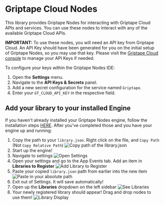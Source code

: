 # Griptape Cloud Nodes

This library provides Griptape Nodes for interacting with Griptape Cloud APIs and services. You can use these nodes to interact with any of the available Griptape Cloud APIs.

**IMPORTANT:** To use these nodes, you will need an API key from Griptape Cloud. An API Key should have been generated for you on the initial setup of Griptape Nodes, so you may use that key. Please visit the [Griptape Cloud console](https://cloud.griptape.ai/configuration/api-keys) to manage your API Keys if needed.

To configure your keys within the Griptape Nodes IDE:

1. Open the **Settings** menu.
1. Navigate to the **API Keys & Secrets** panel.
1. Add a new secret configuration for the service named `Griptape`.
1. Enter your `GT_CLOUD_API_KEY` in the respective field.

## Add your library to your installed Engine

If you haven't already installed your Griptape Nodes engine, follow the installation steps [HERE](https://github.com/griptape-ai/griptape-nodes).
After you've completed those and you have your engine up and running:

1. Copy the path to your `library.json`. Right click on the file, and `Copy Path` (Not `Copy Relative Path`)
    ![Copy path of the library.json](./images/get_json_path.png)
1. Start up the engine!
1. Navigate to settings
    ![Open Settings](./images/open_settings.png)
1. Open your settings and go to the App Events tab. Add an item in **Libraries to Register**
    ![Add Library to Register](./images/add_library.png)
1. Paste your copied `library.json` path from earlier into the new item
    ![Paste in your absolute path](./images/paste_library.png)
1. Exit out of Settings. It will save automatically!
1. Open up the **Libraries** dropdown on the left sidebar
    ![See Libraries](./images/see_libraries.png)
1. Your newly registered library should appear! Drag and drop nodes to use them!
    ![Library Display](./images/final_image.png)
